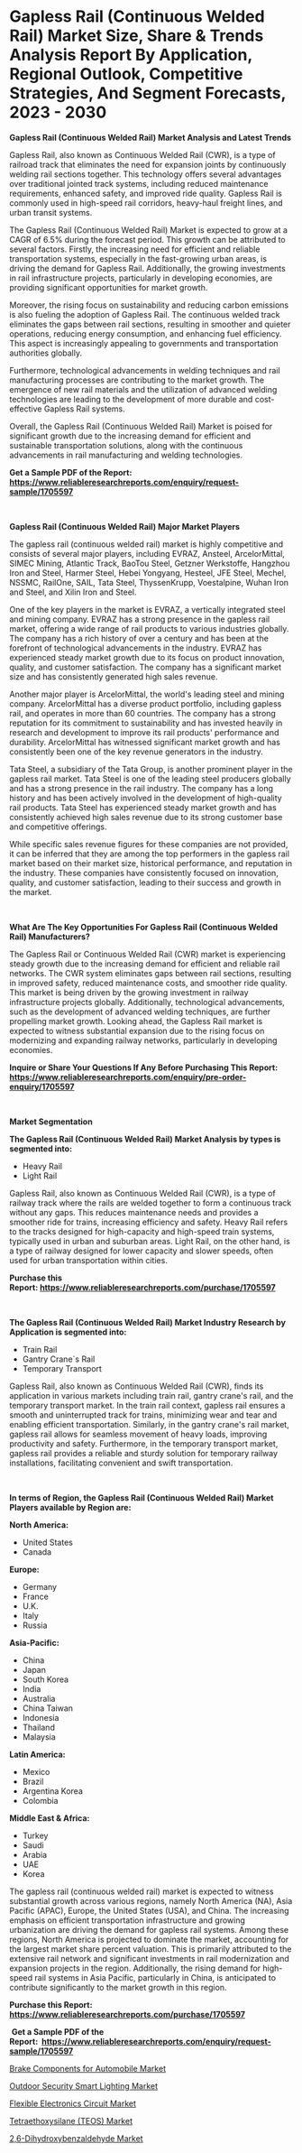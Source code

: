 <p><h1>Gapless Rail (Continuous Welded Rail) Market Size, Share & Trends Analysis Report By Application, Regional Outlook, Competitive Strategies, And Segment Forecasts, 2023 - 2030</h1></p><p><strong>Gapless Rail (Continuous Welded Rail) Market Analysis and Latest Trends</strong></p>
<p><p>Gapless Rail, also known as Continuous Welded Rail (CWR), is a type of railroad track that eliminates the need for expansion joints by continuously welding rail sections together. This technology offers several advantages over traditional jointed track systems, including reduced maintenance requirements, enhanced safety, and improved ride quality. Gapless Rail is commonly used in high-speed rail corridors, heavy-haul freight lines, and urban transit systems.</p><p>The Gapless Rail (Continuous Welded Rail) Market is expected to grow at a CAGR of 6.5% during the forecast period. This growth can be attributed to several factors. Firstly, the increasing need for efficient and reliable transportation systems, especially in the fast-growing urban areas, is driving the demand for Gapless Rail. Additionally, the growing investments in rail infrastructure projects, particularly in developing economies, are providing significant opportunities for market growth.</p><p>Moreover, the rising focus on sustainability and reducing carbon emissions is also fueling the adoption of Gapless Rail. The continuous welded track eliminates the gaps between rail sections, resulting in smoother and quieter operations, reducing energy consumption, and enhancing fuel efficiency. This aspect is increasingly appealing to governments and transportation authorities globally.</p><p>Furthermore, technological advancements in welding techniques and rail manufacturing processes are contributing to the market growth. The emergence of new rail materials and the utilization of advanced welding technologies are leading to the development of more durable and cost-effective Gapless Rail systems.</p><p>Overall, the Gapless Rail (Continuous Welded Rail) Market is poised for significant growth due to the increasing demand for efficient and sustainable transportation solutions, along with the continuous advancements in rail manufacturing and welding technologies.</p></p>
<p><strong>Get a Sample PDF of the Report:&nbsp; <a href="https://www.reliableresearchreports.com/enquiry/request-sample/1705597">https://www.reliableresearchreports.com/enquiry/request-sample/1705597</a></strong></p>
<p>&nbsp;</p>
<p><strong>Gapless Rail (Continuous Welded Rail) Major Market Players</strong></p>
<p><p>The gapless rail (continuous welded rail) market is highly competitive and consists of several major players, including EVRAZ, Ansteel, ArcelorMittal, SIMEC Mining, Atlantic Track, BaoTou Steel, Getzner Werkstoffe, Hangzhou Iron and Steel, Harmer Steel, Hebei Yongyang, Hesteel, JFE Steel, Mechel, NSSMC, RailOne, SAIL, Tata Steel, ThyssenKrupp, Voestalpine, Wuhan Iron and Steel, and Xilin Iron and Steel. </p><p>One of the key players in the market is EVRAZ, a vertically integrated steel and mining company. EVRAZ has a strong presence in the gapless rail market, offering a wide range of rail products to various industries globally. The company has a rich history of over a century and has been at the forefront of technological advancements in the industry. EVRAZ has experienced steady market growth due to its focus on product innovation, quality, and customer satisfaction. The company has a significant market size and has consistently generated high sales revenue.</p><p>Another major player is ArcelorMittal, the world's leading steel and mining company. ArcelorMittal has a diverse product portfolio, including gapless rail, and operates in more than 60 countries. The company has a strong reputation for its commitment to sustainability and has invested heavily in research and development to improve its rail products' performance and durability. ArcelorMittal has witnessed significant market growth and has consistently been one of the key revenue generators in the industry.</p><p>Tata Steel, a subsidiary of the Tata Group, is another prominent player in the gapless rail market. Tata Steel is one of the leading steel producers globally and has a strong presence in the rail industry. The company has a long history and has been actively involved in the development of high-quality rail products. Tata Steel has experienced steady market growth and has consistently achieved high sales revenue due to its strong customer base and competitive offerings.</p><p>While specific sales revenue figures for these companies are not provided, it can be inferred that they are among the top performers in the gapless rail market based on their market size, historical performance, and reputation in the industry. These companies have consistently focused on innovation, quality, and customer satisfaction, leading to their success and growth in the market.</p></p>
<p>&nbsp;</p>
<p><strong>What Are The Key Opportunities For Gapless Rail (Continuous Welded Rail) Manufacturers?</strong></p>
<p><p>The Gapless Rail or Continuous Welded Rail (CWR) market is experiencing steady growth due to the increasing demand for efficient and reliable rail networks. The CWR system eliminates gaps between rail sections, resulting in improved safety, reduced maintenance costs, and smoother ride quality. This market is being driven by the growing investment in railway infrastructure projects globally. Additionally, technological advancements, such as the development of advanced welding techniques, are further propelling market growth. Looking ahead, the Gapless Rail market is expected to witness substantial expansion due to the rising focus on modernizing and expanding railway networks, particularly in developing economies.</p></p>
<p><strong>Inquire or Share Your Questions If Any Before Purchasing This Report: <a href="https://www.reliableresearchreports.com/enquiry/pre-order-enquiry/1705597">https://www.reliableresearchreports.com/enquiry/pre-order-enquiry/1705597</a></strong></p>
<p>&nbsp;</p>
<p><strong>Market Segmentation</strong></p>
<p><strong>The Gapless Rail (Continuous Welded Rail) Market Analysis by types is segmented into:</strong></p>
<p><ul><li>Heavy Rail</li><li>Light Rail</li></ul></p>
<p><p>Gapless Rail, also known as Continuous Welded Rail (CWR), is a type of railway track where the rails are welded together to form a continuous track without any gaps. This reduces maintenance needs and provides a smoother ride for trains, increasing efficiency and safety. Heavy Rail refers to the tracks designed for high-capacity and high-speed train systems, typically used in urban and suburban areas. Light Rail, on the other hand, is a type of railway designed for lower capacity and slower speeds, often used for urban transportation within cities.</p></p>
<p><strong>Purchase this Report:&nbsp;<a href="https://www.reliableresearchreports.com/purchase/1705597">https://www.reliableresearchreports.com/purchase/1705597</a></strong></p>
<p>&nbsp;</p>
<p><strong>The Gapless Rail (Continuous Welded Rail) Market Industry Research by Application is segmented into:</strong></p>
<p><ul><li>Train Rail</li><li>Gantry Crane`s Rail</li><li>Temporary Transport</li></ul></p>
<p><p>Gapless Rail, also known as Continuous Welded Rail (CWR), finds its application in various markets including train rail, gantry crane's rail, and the temporary transport market. In the train rail context, gapless rail ensures a smooth and uninterrupted track for trains, minimizing wear and tear and enabling efficient transportation. Similarly, in the gantry crane's rail market, gapless rail allows for seamless movement of heavy loads, improving productivity and safety. Furthermore, in the temporary transport market, gapless rail provides a reliable and sturdy solution for temporary railway installations, facilitating convenient and swift transportation.</p></p>
<p>&nbsp;</p>
<p><strong>In terms of Region, the Gapless Rail (Continuous Welded Rail) Market Players available by Region are:</strong></p>
<p>
    <p> <strong> North America: </strong>
        <ul>
            <li>United States</li>
            <li>Canada</li>
        </ul>
        </p> 
    <p> <strong> Europe: </strong>
        <ul>
            <li>Germany</li>
            <li>France</li>
            <li>U.K.</li>
            <li>Italy</li>
            <li>Russia</li>
        </ul>
        </p> 
    <p> <strong> Asia-Pacific: </strong>
        <ul>
            <li>China</li>
            <li>Japan</li>
            <li>South Korea</li>
            <li>India</li>
            <li>Australia</li>
            <li>China Taiwan</li>
            <li>Indonesia</li>
            <li>Thailand</li>
            <li>Malaysia</li>
        </ul>
        </p> 
    <p> <strong> Latin America: </strong>
        <ul>
            <li>Mexico</li>
            <li>Brazil</li>
            <li>Argentina Korea</li>
            <li>Colombia</li>
        </ul>
        </p> 
    <p> <strong> Middle East & Africa: </strong>
        <ul>
            <li>Turkey</li>
            <li>Saudi</li>
            <li>Arabia</li>
            <li>UAE</li>
            <li>Korea</li>
        </ul>
    </p>
    </p>
<p><p>The gapless rail (continuous welded rail) market is expected to witness substantial growth across various regions, namely North America (NA), Asia Pacific (APAC), Europe, the United States (USA), and China. The increasing emphasis on efficient transportation infrastructure and growing urbanization are driving the demand for gapless rail systems. Among these regions, North America is projected to dominate the market, accounting for the largest market share percent valuation. This is primarily attributed to the extensive rail network and significant investments in rail modernization and expansion projects in the region. Additionally, the rising demand for high-speed rail systems in Asia Pacific, particularly in China, is anticipated to contribute significantly to the market growth in this region.</p></p>
<p><strong>Purchase this Report: <a href="https://www.reliableresearchreports.com/purchase/1705597">https://www.reliableresearchreports.com/purchase/1705597</a></strong></p>
<p>&nbsp;<strong>Get a Sample PDF of the Report:&nbsp;&nbsp;<a href="https://www.reliableresearchreports.com/enquiry/request-sample/1705597">https://www.reliableresearchreports.com/enquiry/request-sample/1705597</a></strong></p>
<p><strong></strong></p>
<p><p><a href="https://medium.com/@annaalexander40/brake-components-for-automobile-market-the-key-to-successful-business-strategy-forecast-till-2030-cc74cf4c1860">Brake Components for Automobile Market</a></p><p><a href="https://medium.com/@alicehanson1974/outdoor-security-smart-lighting-market-insight-market-trends-growth-forecasted-from-2023-to-2030-d68f28a3d9bd">Outdoor Security Smart Lighting Market</a></p><p><a href="https://www.linkedin.com/pulse/flexible-electronics-circuit-market-research-report-provides-fgnke/">Flexible Electronics Circuit Market</a></p><p><a href="https://github.com/aasishrp01/Market-Research-Report-List-1/blob/main/tetraethoxysilane-teos-market.md">Tetraethoxysilane (TEOS) Market</a></p><p><a href="https://github.com/rahu1506/Market-Research-Report-List-1/blob/main/26-dihydroxybenzaldehyde-market.md">2,6-Dihydroxybenzaldehyde Market</a></p></p>